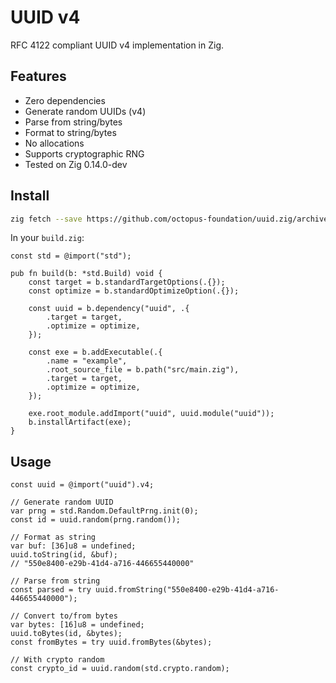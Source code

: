 # UUID v4

RFC 4122 compliant UUID v4 implementation in Zig.

## Features
- Zero dependencies
- Generate random UUIDs (v4)
- Parse from string/bytes
- Format to string/bytes
- No allocations
- Supports cryptographic RNG
- Tested on Zig 0.14.0-dev

## Install

```bash
zig fetch --save https://github.com/octopus-foundation/uuid.zig/archive/refs/tags/0.0.0.tar.gz
```

In your `build.zig`:
```zig
const std = @import("std");

pub fn build(b: *std.Build) void {
    const target = b.standardTargetOptions(.{});
    const optimize = b.standardOptimizeOption(.{});

    const uuid = b.dependency("uuid", .{
        .target = target,
        .optimize = optimize,
    });

    const exe = b.addExecutable(.{
        .name = "example",
        .root_source_file = b.path("src/main.zig"),
        .target = target,
        .optimize = optimize,
    });

    exe.root_module.addImport("uuid", uuid.module("uuid"));
    b.installArtifact(exe);
}
```

## Usage

```zig
const uuid = @import("uuid").v4;

// Generate random UUID
var prng = std.Random.DefaultPrng.init(0);
const id = uuid.random(prng.random());

// Format as string
var buf: [36]u8 = undefined;
uuid.toString(id, &buf);
// "550e8400-e29b-41d4-a716-446655440000"

// Parse from string 
const parsed = try uuid.fromString("550e8400-e29b-41d4-a716-446655440000");

// Convert to/from bytes
var bytes: [16]u8 = undefined;
uuid.toBytes(id, &bytes);
const fromBytes = try uuid.fromBytes(&bytes);

// With crypto random
const crypto_id = uuid.random(std.crypto.random);
```